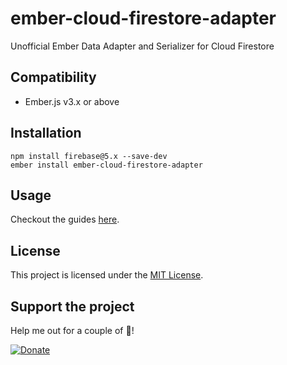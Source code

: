 ember-cloud-firestore-adapter
==============================================================================

Unofficial Ember Data Adapter and Serializer for Cloud Firestore


Compatibility
------------------------------------------------------------------------------

* Ember.js v3.x or above


Installation
------------------------------------------------------------------------------

```
npm install firebase@5.x --save-dev
ember install ember-cloud-firestore-adapter
```

Usage
------------------------------------------------------------------------------

Checkout the guides [here](https://github.com/mikkopaderes/ember-cloud-firestore-adapter/tree/master/guides).

License
------------------------------------------------------------------------------

This project is licensed under the [MIT License](LICENSE.md).

Support the project
------------------------------------------------------------------------------

Help me out for a couple of :beers:!

[![Donate](https://www.paypalobjects.com/webstatic/mktg/logo/pp_cc_mark_37x23.jpg)](https://paypal.me/mikkopaderes)
